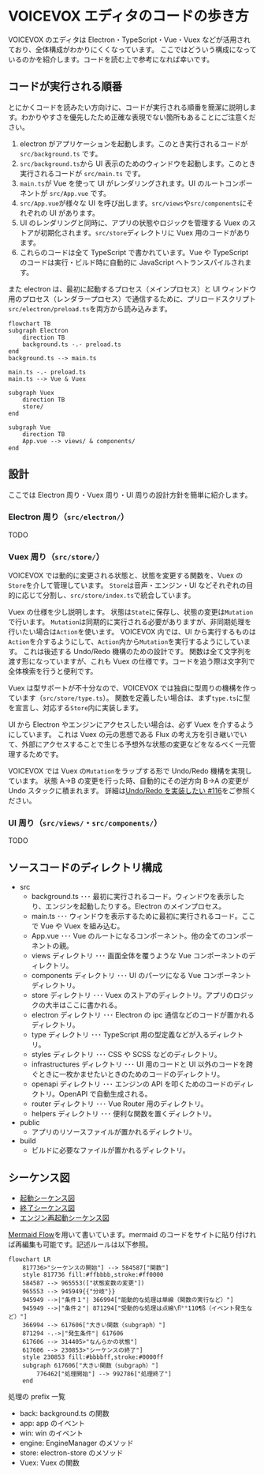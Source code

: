 # VOICEVOX エディタのコードの歩き方

VOICEVOX のエディタは Electron・TypeScript・Vue・Vuex などが活用されており、全体構成がわかりにくくなっています。
ここではどういう構成になっているのかを紹介します。コードを読む上で参考になれば幸いです。

## コードが実行される順番

とにかくコードを読みたい方向けに、コードが実行される順番を簡潔に説明します。わかりやすさを優先したため正確な表現でない箇所もあることにご注意ください。

1. electron がアプリケーションを起動します。このとき実行されるコードが `src/background.ts` です。
2. `src/background.ts`から UI 表示のためのウィンドウを起動します。このとき実行されるコードが `src/main.ts` です。
3. `main.ts`が Vue を使って UI がレンダリングされます。UI のルートコンポーネントが `src/App.vue` です。
4. `src/App.vue`が様々な UI を呼び出します。`src/views`や`src/components`にそれぞれの UI があります。
5. UI のレンダリングと同時に、アプリの状態やロジックを管理する Vuex のストアが初期化されます。`src/store`ディレクトリに Vuex 用のコードがあります。
6. これらのコードは全て TypeScript で書かれています。Vue や TypeScript のコードは実行・ビルド時に自動的に JavaScript へトランスパイルされます。

また electron は、最初に起動するプロセス（メインプロセス）と UI ウィンドウ用のプロセス（レンダラープロセス）で通信するために、プリロードスクリプト`src/electron/preload.ts`を両方から読み込みます。

```mermaid
flowchart TB
subgraph Electron
    direction TB
    background.ts -.- preload.ts
end
background.ts --> main.ts

main.ts -.- preload.ts
main.ts --> Vue & Vuex

subgraph Vuex
    direction TB
    store/
end

subgraph Vue
    direction TB
    App.vue --> views/ & components/
end
```

## 設計

ここでは Electron 周り・Vuex 周り・UI 周りの設計方針を簡単に紹介します。

### Electron 周り（`src/electron/`）

TODO

### Vuex 周り（`src/store/`）

VOICEVOX では動的に変更される状態と、状態を変更する関数を、Vuex の`Store`を介して管理しています。
`Store`は音声・エンジン・UI などそれぞれの目的に応じて分割し、`src/store/index.ts`で統合しています。

Vuex の仕様を少し説明します。
状態は`State`に保存し、状態の変更は`Mutation`で行います。
`Mutation`は同期的に実行される必要がありますが、非同期処理を行いたい場合は`Action`を使います。
VOICEVOX 内では、UI から実行するものは`Action`を介するようにして、`Action`内から`Mutation`を実行するようにしています。
これは後述する Undo/Redo 機構のための設計です。
関数は全て文字列を渡す形になっていますが、これも Vuex の仕様です。コードを追う際は文字列で全体検索を行うと便利です。

Vuex は型サポートが不十分なので、VOICEVOX では独自に型周りの機構を作っています（`src/store/type.ts`）。
関数を定義したい場合は、まず`type.ts`に型を宣言し、対応する`Store`内に実装します。

UI から Electron やエンジンにアクセスしたい場合は、必ず Vuex を介するようにしています。
これは Vuex の元の思想である Flux の考え方を引き継いでいて、外部にアクセスすることで生じる予想外な状態の変更などをなるべく一元管理するためです。

VOICEVOX では Vuex の`Mutation`をラップする形で Undo/Redo 機構を実現しています。
状態 A→B の変更を行った時、自動的にその逆方向 B→A の変更が Undo スタックに積まれます。
詳細は[Undo/Redo を実装したい #116](https://github.com/VOICEVOX/voicevox/issues/116)をご参照ください。

### UI 周り（`src/views/`・`src/components/`）

TODO

## ソースコードのディレクトリ構成

- src
  - background.ts ･･･ 最初に実行されるコード。ウィンドウを表示したり、エンジンを起動したりする。Electron のメインプロセス。
  - main.ts ･･･ ウィンドウを表示するために最初に実行されるコード。ここで Vue や Vuex を組み込む。
  - App.vue ･･･ Vue のルートになるコンポーネント。他の全てのコンポーネントの親。
  - views ディレクトリ ･･･ 画面全体を覆うような Vue コンポーネントのディレクトリ。
  - components ディレクトリ ･･･ UI のパーツになる Vue コンポーネントディレクトリ。
  - store ディレクトリ ･･･ Vuex のストアのディレクトリ。アプリのロジックの大半はここに書かれる。
  - electron ディレクトリ ･･･ Electron の ipc 通信などのコードが置かれるディレクトリ。
  - type ディレクトリ ･･･ TypeScript 用の型定義などが入るディレクトリ。
  - styles ディレクトリ ･･･ CSS や SCSS などのディレクトリ。
  - infrastructures ディレクトリ ･･･ UI 用のコードと UI 以外のコードを跨ぐときに一枚かませたいときのためのコードのディレクトリ。
  - openapi ディレクトリ ･･･ エンジンの API を叩くためのコードのディレクトリ。OpenAPI で自動生成される。
  - router ディレクトリ ･･･ Vue Router 用のディレクトリ。
  - helpers ディレクトリ ･･･ 便利な関数を置くディレクトリ。
- public
  - アプリのリソースファイルが置かれるディレクトリ。
- build
  - ビルドに必要なファイルが置かれるディレクトリ。

## シーケンス図

- [起動シーケンス図](res/起動シーケンス図.md)
- [終了シーケンス図](res/終了シーケンス図.md)
- [エンジン再起動シーケンス図](res/エンジン再起動シーケンス図.md)

[Mermaid Flow](https://www.mermaidflow.app/)を用いて書いています。mermaid のコードをサイトに貼り付ければ再編集も可能です。記述ルールは以下参照。

```mermaid
flowchart LR
	817736>"シーケンスの開始"] --> 584587["関数"]
	style 817736 fill:#ffbbbb,stroke:#ff0000
	584587 --> 965553(["状態変数の変更"])
	965553 --> 945949{{"分岐"}}
	945949 -->|"条件１"| 366994["能動的な処理は単線（関数の実行など）"]
	945949 -->|"条件２"| 871294["受動的な処理は点線\ﬂ°°110¶ß（イベント発生など）"]
	366994 --> 617606["大きい関数（subgraph）"]
	871294 -.->|"発生条件"| 617606
	617606 --> 314405>"なんらかの状態"]
	617606 --> 230853>"シーケンスの終了"]
	style 230853 fill:#bbbbff,stroke:#0000ff
	subgraph 617606["大きい関数（subgraph）"]
		776462["処理開始"] --> 992786["処理終了"]
	end
```

処理の prefix 一覧

- back: background.ts の関数
- app: app のイベント
- win: win のイベント
- engine: EngineManager のメソッド
- store: electron-store のメソッド
- Vuex: Vuex の関数
